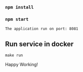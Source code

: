 ### `npm install`

### `npm start`

```
The application run on port: 8081
```

## Run service in docker

```
make run
```

Happy Working!
